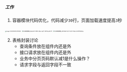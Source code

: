 ##### 工作

1. 容器模块代码优化，代码减少`30`行，页面加载速度提高`3`秒

<img src="/Users/sundong/Library/Application Support/typora-user-images/image-20230809143319285.png" alt="image-20230809143319285" style="zoom:25%;" />

<img src="/Users/sundong/Library/Containers/com.tencent.WeWorkMac/Data/Library/Application Support/WXWork/Temp/ScreenCapture/企业微信截图_8db1e341-3883-48dc-ba07-4907bed9c713.png" alt="企业微信截图_8db1e341-3883-48dc-ba07-4907bed9c713" style="zoom:25%;" />

<img src="/Users/sundong/Library/Containers/com.tencent.WeWorkMac/Data/Library/Application Support/WXWork/Temp/ScreenCapture/企业微信截图_d093fb69-8c73-4201-99eb-2b79018d52ec.png" alt="企业微信截图_d093fb69-8c73-4201-99eb-2b79018d52ec" style="zoom:25%;" />

2. 表格封装讨论
   - 查询条件放在组件内还是外
   - 接口请求放在组件内还是外
   - 业务中分页页码默认减1是什么操作？
   - 请求字段与返回字段不一致

